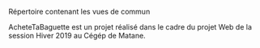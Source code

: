 Répertoire contenant les vues de commun
















AcheteTaBaguette est un projet réalisé dans le cadre du projet Web de la session Hiver 2019 au Cégép de Matane.

